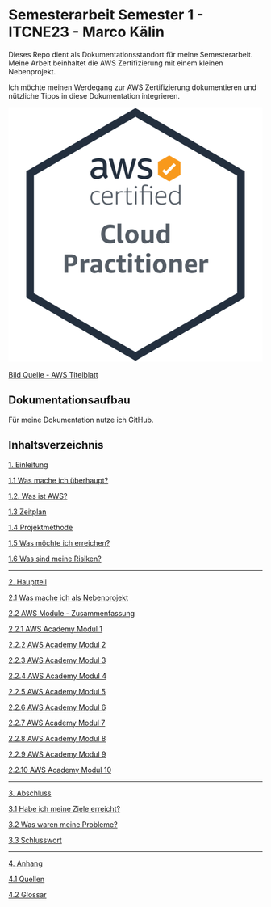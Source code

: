 # Semesterarbeit Semester 1 - ITCNE23 - Marco Kälin
Dieses Repo dient als Dokumentationsstandort für meine Semesterarbeit.
Meine Arbeit beinhaltet die AWS Zertifizierung mit einem kleinen Nebenprojekt.

Ich möchte meinen Werdegang zur AWS Zertifizierung dokumentieren und nützliche Tipps in diese Dokumentation integrieren.

![AWS Cloud Practitioner](Ressourcen/Bilder/AWS_Bilder/aws-certified-cloud-practitioner.png)

[Bild Quelle - AWS Titelblatt](./Anhang/quellen.md#aws-titelblatt)

## Dokumentationsaufbau
Für meine Dokumentation nutze ich GitHub.

## Inhaltsverzeichnis

[1. Einleitung](./Einleitung/README.md)

[1.1 Was mache ich überhaupt?](./Einleitung/projektidee.md)

[1.2. Was ist AWS?](./Einleitung/was_ist_aws.md)

[1.3 Zeitplan](./Einleitung/zeitplan.md)

[1.4 Projektmethode](./Einleitung/projektmethode.md)

[1.5 Was möchte ich erreichen?](./Einleitung/ziele.md)

[1.6 Was sind meine Risiken?](./Einleitung/risiken.md)

-----

[2. Hauptteil](./Hauptteil/README.md)

[2.1 Was mache ich als Nebenprojekt](./Hauptteil/Nebenprojekt/nebenprojekt.md)

[2.2 AWS Module - Zusammenfassung](./Hauptteil/AWS_Academy_Module/modul_zusammenfassung.md)

[2.2.1 AWS Academy Modul 1](./Hauptteil/AWS_Academy_Module/modul1.md)

[2.2.2 AWS Academy Modul 2](./Hauptteil/AWS_Academy_Module/modul2.md)

[2.2.3 AWS Academy Modul 3](./Hauptteil/AWS_Academy_Module/modul3.md)

[2.2.4 AWS Academy Modul 4](./Hauptteil/AWS_Academy_Module/modul4.md)

[2.2.5 AWS Academy Modul 5](./Hauptteil/AWS_Academy_Module/modul5.md)

[2.2.6 AWS Academy Modul 6](./Hauptteil/AWS_Academy_Module/modul6.md)

[2.2.7 AWS Academy Modul 7](./Hauptteil/AWS_Academy_Module/modul7.md)

[2.2.8 AWS Academy Modul 8](./Hauptteil/AWS_Academy_Module/modul8.md)

[2.2.9 AWS Academy Modul 9](./Hauptteil/AWS_Academy_Module/modul9.md)

[2.2.10 AWS Academy Modul 10](./Hauptteil/AWS_Academy_Module/modul10.md)

-----

[3. Abschluss](./Schlussteil/README.md)

[3.1 Habe ich meine Ziele erreicht?](./Schlussteil/erreichte_ziele.md)

[3.2 Was waren meine Probleme?](./Schlussteil/probleme.md)

[3.3 Schlusswort](./Schlussteil/schlusswort.md)

-----

[4. Anhang](./Anhang/README.md)

[4.1 Quellen](./Anhang/quellen.md)

[4.2 Glossar](./Anhang/glossar.md)
